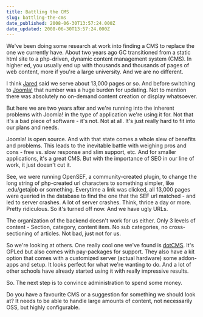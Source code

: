 ```yaml
---
title: Battling the CMS
slug: battling-the-cms
date_published: 2008-06-30T13:57:24.000Z
date_updated: 2008-06-30T13:57:24.000Z
---
```


We've been doing some research at work into finding a CMS to replace the one we currently have. About two years ago GC transitioned from a static html site to a php-driven, dynamic content management system (CMS). In higher ed, you usually end up with thousands and thousands of pages of web content, more if you're a large university. And we are no different.

I think [Jared](http://www.jms2k.com/) said we serve about 13,000 pages or so. And before switching to [Joomla!](http://www.joomla.org) that number was a huge burden for updating. Not to mention there was absolutely no on-demand content creation or display whatsoever.

But here we are two years after and we're running into the inherent problems with Joomla! in the type of application we're using it for. Not that it's a bad piece of software - it's not. Not at all. It's just really hard to fit into our plans and needs.

Joomla! is open source. And with that state comes a whole slew of benefits and problems. This leads to the inevitable battle with weighing pros and cons - free vs. slow response and slim support, etc. And for smaller applications, it's a great CMS. But with the importance of SEO in our line of work, it just doesn't cut it.

See, we were running OpenSEF, a community-created plugin, to change the long string of php-created url characters to something simpler, like .edu/getajob or something. Everytime a link was clicked, all 13,000 pages were queried in the database to find the one that the SEF url matched - and led to server crashes. A lot of server crashes. Think, thrice a day or more. Pretty ridiculous. So it's turned off now. And we have ugly URLs.

The organization of the backend doesn't work for us either. Only 3 levels of content - Section, category, content item. No sub categories, no cross-sectioning of articles. Not bad, just not for us.

So we're looking at others. One really cool one we've found is [dotCMS](http://www.dotcms.org). It's GPLed but also comes with pay-packages for support. They also have a kit option that comes with a customized server (actual hardware) some addon-apps and setup. It looks perfect for what we're wanting to do. And a lot of other schools have already started using it with really impressive results.

So. The next step is to convince administration to spend some money.

Do you have a favourite CMS or a suggestion for something we should look at? It needs to be able to handle large amounts of content, not necessarily OSS, but highly configurable.

